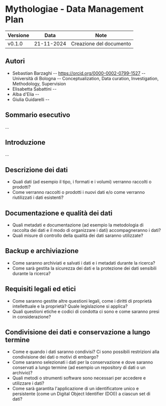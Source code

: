 # Mythologiae - Data Management Plan

| Versione | Data       | Note                    |
| -------- | ---------- | ----------------------- |
| v0.1.0   | 21-11-2024 | Creazione del documento |

## Autori

- Sebastian Barzaghi -- <https://orcid.org/0000-0002-0799-1527> -- Università di Bologna -- Conceptualization, Data curation, Investigation, Methodology, Supervision
- Elisabetta Sabattini --
- Alba d'Elia --
- Giulia Guidarelli --

## Sommario esecutivo

...

## Introduzione

...

## Descrizione dei dati

- Quali dati (ad esempio il tipo, i formati e i volumi) verranno raccolti o prodotti?
- Come verranno raccolti o prodotti i nuovi dati e/o come verranno riutilizzati i dati esistenti?

## Documentazione e qualità dei dati

- Quali metadati e documentazione (ad esempio la metodologia di raccolta dei dati e il modo di organizzare i dati) accompagneranno i dati?
- Quali misure di controllo della qualità dei dati saranno utilizzate?

## Backup e archiviazione

- Come saranno archiviati e salvati i dati e i metadati durante la ricerca?
- Come sarà gestita la sicurezza dei dati e la protezione dei dati sensibili durante la ricerca?

## Requisiti legali ed etici

- Come saranno gestite altre questioni legali, come i diritti di proprietà intellettuale e la proprietà? Quale legislazione si applica?
- Quali questioni etiche e codici di condotta ci sono e come saranno presi in considerazione?

## Condivisione dei dati e conservazione a lungo termine

- Come e quando i dati saranno condivisi? Ci sono possibili restrizioni alla condivisione dei dati o motivi di embargo?
- Come saranno selezionati i dati per la conservazione e dove saranno conservati a lungo termine (ad esempio un repository di dati o un archivio)?
- Quali metodi o strumenti software sono necessari per accedere e utilizzare i dati?
- Come sarà garantita l'applicazione di un identificatore unico e persistente (come un Digital Object Identifier (DOI)) a ciascun set di dati?
